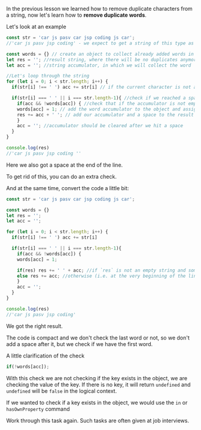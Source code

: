 In the previous lesson we learned how to remove duplicate characters from a string, now let's learn how to **remove duplicate words**.

Let's look at an example
```javascript
const str = 'car js pasv car jsp coding js car';
//'car js pasv jsp coding' - we expect to get a string of this type as a result of the solution

const words = {} // create an object to collect already added words in it
let res = ''; //result string, where there will be no duplicates anymore
let acc = ''; //string accumulator, in which we will collect the word

//Let's loop through the string
for (let i = 0; i < str.length; i++) {
  if(str[i] !== ' ') acc += str[i] // if the current character is not a space, add it to the accumulator

  if(str[i] === ' ' || i === str.length-1){ //check if we reached a space or the end of the line
    if(acc && !words[acc]) { //check that if the accumulator is not empty and the words object with the key 'acc' returns false (i.e. this word is not in the object yet)
    words[acc] = 1; // add the word accumulator to the object and assign the key the value 1;
    res += acc + ' '; // add our accumulator and a space to the result string
    }
    acc = ''; //accumulator should be cleared after we hit a space
  }
}

console.log(res)
//'car js pasv jsp coding ''
```
Here we also got a space at the end of the line.

To get rid of this, you can do an extra check.

And at the same time, convert the code a little bit:
```javascript
const str = 'car js pasv car jsp coding js car';

const words = {}  
let res = '';   
let acc = '';   

for (let i = 0; i < str.length; i++) {
  if(str[i] !== ' ') acc += str[i]  

  if(str[i] === ' ' || i === str.length-1){  
    if(acc && !words[acc]) { 
    words[acc] = 1;  

    if(res) res += ' ' + acc; //if `res` is not an empty string and something has already been added there, then first we put a space, and then we add the word acc
    else res += acc; //otherwise (i.e. at the very beginning of the line) we add only word accumulator to the result
    }
    acc = '';   
  }
}

console.log(res)
//'car js pasv jsp coding'
```
We got the right result.

The code is compact and we don't check the last word or not, so we don't add a space after it,
but we check if we have the first word.

A little clarification of the check
```javascript
if(!words[acc]);
```
With this check we are not checking if the key exists in the object, we are checking the value of the key.
If there is no key, it will return `undefined` and `undefined` will be `false` in the logical context.

If we wanted to check if a key exists in the object, we would use the `in` or `hasOwnProperty` command

Work through this task again. Such tasks are often given at job interviews.

